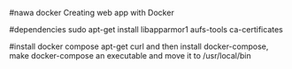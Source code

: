 #nawa docker
Creating web app with Docker

#dependencies
 sudo apt-get install libapparmor1 aufs-tools ca-certificates

#install docker compose
apt-get curl and then install docker-compose, make docker-compose an executable and
move it to /usr/local/bin
